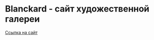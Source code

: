 # Blanckard - сайт художественной галереи
[Ссылка на сайт](https://kurkmas.github.io/Blanchard/build/ "Blanckard на базе GithubPages")

